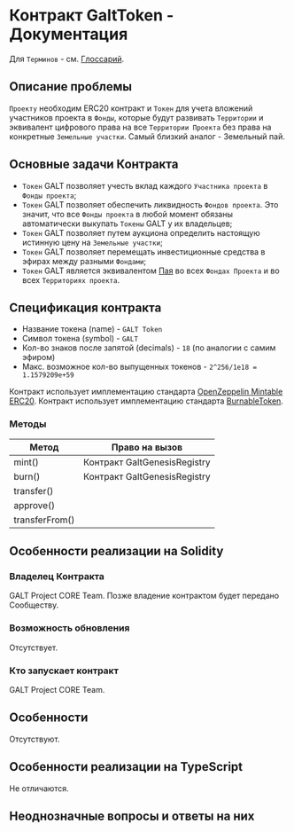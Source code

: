 # Контракт GaltToken - Документация

Для `Терминов` - см. [Глоссарий]().

## Описание проблемы
`Проекту` необходим ERC20 контракт и `Токен` для учета вложений участников проекта в `Фонды`, которые будут развивать `Территории` и эквивалент цифрового права на все `Территории Проекта` без права на конкретные `Земельные участки`. Самый близкий аналог - Земельный пай.

## Основные задачи Контракта
- `Токен` GALT позволяет учесть вклад каждого `Участника проекта` в `Фонды проекта`; 
- `Токен` GALT позволяет обеспечить ликвидность `Фондов проекта`. Это значит, что все `Фонды проекта` в любой момент обязаны автоматически выкупать `Токены` GALT у их владельцев;
- `Токен` GALT позволяет путем аукциона определить настоящую истинную цену на `Земельные участки`;
- `Токен` GALT позволяет перемещать инвестиционные средства в эфирах между разными `Фондами`;
- `Токен` GALT является эквивалентом [Пая](https://ru.wikipedia.org/wiki/%D0%9F%D0%B0%D0%B9) во всех `Фондах Проекта` и во всех `Территориях проекта`.

## Спецификация контракта
* Название токена (name) - `GALT Token`
* Символ токена (symbol) - `GALT`
* Кол-во знаков после запятой (decimals) - `18` (по аналогии с самим эфиром)
* Макс. возможное кол-во выпущенных токенов - `2^256/1e18 = 1.1579209e+59`

Контракт использует имплементацию стандарта [OpenZeppelin Mintable ERC20](https://github.com/OpenZeppelin/openzeppelin-solidity/tree/master/contracts/token/ERC20).
Контракт использует имплементацию стандарта [BurnableToken](https://github.com/OpenZeppelin/openzeppelin-solidity/blob/master/contracts/token/ERC20/BurnableToken.sol).

### Методы

|Метод|Право на вызов|
|------|-------------|
|mint()|Контракт GaltGenesisRegistry|
|burn()|Контракт GaltGenesisRegistry|
|transfer()||
|approve()||
|transferFrom()||

## Особенности реализации на Solidity
### Владелец Контракта
GALT Project CORE Team. Позже владение контрактом будет передано Сообществу.
### Возможность обновления
Отсутствует.
### Кто запускает контракт 
GALT Project CORE Team.
## Особенности
Отсутствуют.
## Особенности реализации на TypeScript
Не отличаются.
## Неоднозначные вопросы и ответы на них

